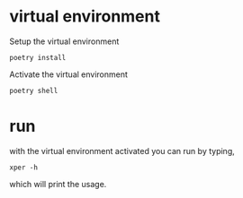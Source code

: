 # virtual environment
Setup the virtual environment 
```
poetry install
```

Activate the virtual environment
```
poetry shell
```

# run
with the virtual environment activated you can run by typing,
```
xper -h
```
which will print the usage.